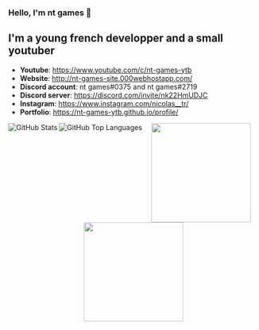 ### Hello, I'm nt games  👋

## I'm a young french developper and a small youtuber 
- **Youtube**: https://www.youtube.com/c/nt-games-ytb 
- **Website**: http://nt-games-site.000webhostapp.com/
- **Discord account**: nt games#0375 and nt games#2719 
- **Discord server**: https://discord.com/invite/nk22HmUDJC 
- **Instagram**: https://www.instagram.com/nicolas__tr/ 
- **Portfolio**: https://nt-games-ytb.github.io/profile/

<div align="center">
  <img align="left" alt="GitHub Stats" src="https://github-readme-stats.vercel.app/api?username=nt-games-ytb&show_icons=true&hide_border=true"/>
  <img align="left" alt="GitHub Top Languages" src="https://github-readme-stats.vercel.app/api/top-langs/?username=nt-games-ytb"/>
  <img height="200" src="https://github-profile-trophy.vercel.app/?username=nt-games-ytb&theme=discord&no-frame=true&column=4" />
  <img height="200" src="https://github-readme-stats.vercel.app/api/top-langs/?username=nt-games-ytb&theme=gotham&langs_count=6&layout=compact" />
</div>
